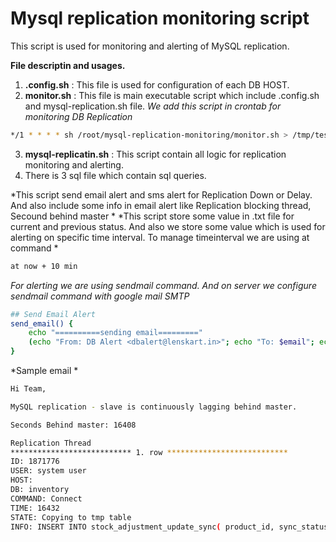 # Mysql replication monitoring script
This script is used for monitoring and alerting of MySQL replication.

**File descriptin and usages.**
1. **.config.sh** : This file is used for configuration of each DB HOST. 
2. **monitor.sh** : This file is main executable script which include .config.sh and mysql-replication.sh file.
  *We add this script in crontab for monitoring DB Replication*
  ```bash
  */1 * * * * sh /root/mysql-replication-monitoring/monitor.sh > /tmp/test.txt
  ````
 3. **mysql-replicatin.sh** : This script contain all logic for replication monitoring and alerting. 
 4. There is 3 sql file which contain sql queries.
 
 *This script send email alert and sms alert for Replication Down or Delay. And also include some info in email alert like Replication blocking thread, Secound behind master *
 *This script store some value in .txt file for current and previous status. And also we store some value which is used for alerting on specific time interval. To manage timeinterval we are using at command *
 ```bash
 at now + 10 min
 ```
 
*For alerting we are using sendmail command. And on server we configure sendmail command with google mail SMTP*
```bash
## Send Email Alert
send_email() {
	echo "==========sending email========="
	(echo "From: DB Alert <dbalert@lenskart.in>"; echo "To: $email"; echo "Cc: ajeets@valyoo.in"; echo "Subject: $1 at $(date +"%Y-%m-%d %I:%M %p")"; echo "Content-Type: text/html"; echo "MIME-Version: 1.0"; echo ""; echo -e "$2";) | /usr/sbin/sendmail -t
}
```

*Sample email *
```bash
Hi Team,

MySQL replication - slave is continuously lagging behind master.

Seconds Behind master: 16408

Replication Thread
*************************** 1. row ***************************
ID: 1871776
USER: system user
HOST: 
DB: inventory
COMMAND: Connect
TIME: 16432
STATE: Copying to tmp table
INFO: INSERT INTO stock_adjustment_update_sync( product_id, sync_status ) SELECT DISTINCT (o.product_id), 'No' FROM `newOrdersFlow` o JOIN products p ON o.product_id = p.product_id WHERE o.product_id <50000000 AND o.created_at > DATE_SUB( CURDATE( ) , INTERVAL 1 DAY ) AND p.classification NOT IN ( 11356, 13287 ) AND p.product_id !='47552' and o.store_id = 4

```
